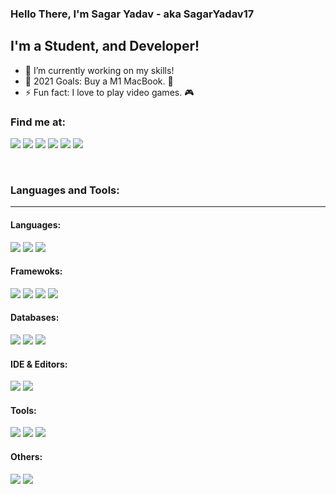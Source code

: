 ### Hello There, I'm Sagar Yadav - aka SagarYadav17

## I'm a Student, and Developer!

- 🔭 I’m currently working on my skills!
- 🥅 2021 Goals: Buy a M1 MacBook. 🍎
- ⚡ Fun fact: I love to play video games. 🎮

### Find me at:

[<img src="https://img.shields.io/badge/Hashnode-2962FF?style=for-the-badge&logo=hashnode&logoColor=white" />][hashnode]
[<img src="https://img.shields.io/badge/Microsoft_Outlook-0078D4?style=for-the-badge&logo=microsoft-outlook&logoColor=white" />][outlook]
[<img src="https://img.shields.io/badge/ProtonMail-8B89CC?style=for-the-badge&logo=protonmail&logoColor=white" />][protonmail]
[<img src="https://img.shields.io/badge/Twitter-1DA1F2?style=for-the-badge&logo=twitter&logoColor=white" />][twitter]
[<img src="https://img.shields.io/badge/LinkedIn-0077B5?style=for-the-badge&logo=linkedin&logoColor=white" />][linkedin]
[<img src="https://img.shields.io/badge/Reddit-FF4500?style=for-the-badge&logo=reddit&logoColor=white" />][reddit]


<br />

### Languages and Tools:
<hr />

#### Languages: 
[<img src="https://img.shields.io/badge/Python-FFD43B?style=for-the-badge&logo=python&logoColor=darkgreen" />][python]
[<img src="https://img.shields.io/badge/JavaScript-F7DF1E?style=for-the-badge&logo=javascript&logoColor=black" />][javascript]
[<img src="https://img.shields.io/badge/TypeScript-007ACC?style=for-the-badge&logo=typescript&logoColor=white" />][typescript]



#### Framewoks:
[<img src="https://img.shields.io/badge/Django-092E20?style=for-the-badge&logo=django&logoColor=white" />][django]
[<img src="https://img.shields.io/badge/DJANGO-REST-ff1709?style=for-the-badge&logo=django&logoColor=white&color=ff1709&labelColor=gray" />][drf]
[<img src="https://img.shields.io/badge/fastapi-109989?style=for-the-badge&logo=FASTAPI&logoColor=white" />][fastapi]
[<img src="https://img.shields.io/badge/Flask-000000?style=for-the-badge&logo=flask&logoColor=white" />][flask]

#### Databases:
[<img src="https://img.shields.io/badge/PostgreSQL-316192?style=for-the-badge&logo=postgresql&logoColor=white" />][postgres]
[<img src="https://img.shields.io/badge/MongoDB-4EA94B?style=for-the-badge&logo=mongodb&logoColor=white" />][mongodb]
[<img src="https://img.shields.io/badge/redis-%23DD0031.svg?&style=for-the-badge&logo=redis&logoColor=white" />][redis]

#### IDE & Editors:
[<img src="https://img.shields.io/badge/Visual_Studio_Code-0078D4?style=for-the-badge&logo=visual%20studio%20code&logoColor=white" />][vscode]
[<img src="https://img.shields.io/badge/VIM-%2311AB00.svg?&style=for-the-badge&logo=vim&logoColor=white" />][vim]

#### Tools:
[<img src="https://img.shields.io/badge/Docker-2CA5E0?style=for-the-badge&logo=docker&logoColor=white" />][docker]
[<img src="https://img.shields.io/badge/conda-342B029.svg?&style=for-the-badge&logo=anaconda&logoColor=white" />][conda]
[<img src="https://img.shields.io/badge/Git-F05032?style=for-the-badge&logo=git&logoColor=white" />][git]

#### Others:
[<img src="https://img.shields.io/badge/Heroku-430098?style=for-the-badge&logo=heroku&logoColor=white" />][heroku]
[<img src="https://img.shields.io/badge/Linux-FCC624?style=for-the-badge&logo=linux&logoColor=black" />][linux]


[hashnode]: https://sagaryadav17.hashnode.dev/
[outlook]: mailto:sagaryadav17@outlook.com
[protonmail]: mailto:yadavsagar17@protonmail.com
[twitter]: https://twitter.com/deadwaist
[linkedin]: https://linkedin.com/in/sagaryadav17
[reddit]: https://www.reddit.com/user/deadwaist
[python]: https://www.python.org/
[javascript]: https://en.wikipedia.org/wiki/JavaScript/
[typescript]: https://www.typescriptlang.org/
[postgres]: https://www.postgresql.org/
[mongodb]: https://www.mongodb.com/
[redis]: https://redis.io/
[django]: https://www.djangoproject.com/
[drf]: https://www.django-rest-framework.org/
[fastapi]: https://fastapi.tiangolo.com/
[flask]: https://flask.palletsprojects.com/en/2.0.x/
[docker]: https://www.docker.com/
[conda]: https://conda.io/projects/conda/en/latest/
[git]: https://git-scm.com/
[heroku]: https://www.heroku.com/
[linux]: https://www.linux.org/
[vscode]: https://code.visualstudio.com/
[vim]: https://www.vim.org/
